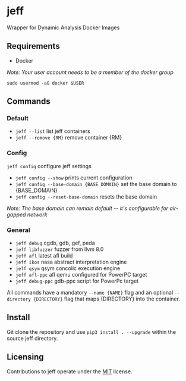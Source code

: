 # jeff
Wrapper for Dynamic Analysis Docker Images

## Requirements
- Docker

*Note: Your user account needs to be a member of the docker group*

```sudo usermod -aG docker $USER```

## Commands
### Default
- ```jeff --list``` list jeff containers
- ```jeff --remove {RM}``` remove container {RM}

### Config
```jeff config``` configure jeff settings
- ```jeff config --show``` prints current configuration
- ```jeff config --base-domain {BASE_DOMAIN}``` set the base domain to {BASE_DOMAIN}
- ```jeff config --reset-base-domain``` resets the base domain

*Note: The base domain can remain default -- it's configurable for air-gapped network*

### General
- ```jeff debug``` cgdb, gdb, gef, peda
- ```jeff libfuzzer``` fuzzer from llvm 8.0
- ```jeff afl``` latest afl build
- ```jeff ikos``` nasa abstract interpretation  engine
- ```jeff qsym``` qsym concolic execution engine
- ```jeff afl-ppc``` afl qemu configured for PowerPC target
- ```jeff debug-ppc``` gdb-ppc script for PowerPc target

All commands have a mandatory ```--name {NAME}``` flag and an optional ```--directory {DIRECTORY}``` flag that maps {DIRECTORY} into the container.

## Install
Git clone the repository and use ```pip3 install . --upgrade``` within the source jeff directory.

## Licensing
Contributions to jeff operate under the [MIT](https://github.com/JeffJerseyCow/jeff/blob/master/LICENSE) license.
